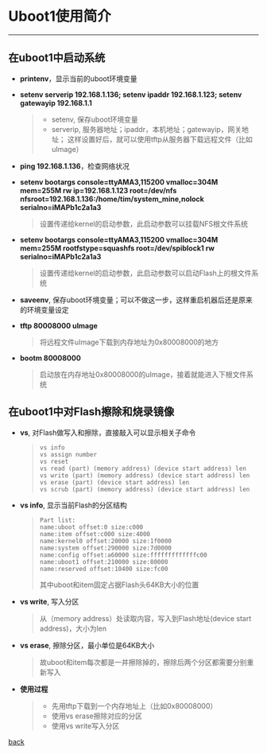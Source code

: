 # Uboot1使用简介

---

## 在uboot1中启动系统

- **printenv**，显示当前的uboot环境变量

- **setenv serverip 192.168.1.136; setenv ipaddr 192.168.1.123; setenv gatewayip 192.168.1.1**

  > - setenv, 保存uboot环境变量
  > - serverip, 服务器地址；ipaddr，本机地址；gatewayip，网关地址；
      这样设置好后，就可以使用tftp从服务器下载远程文件（比如uImage）

- **ping 192.168.1.136**，检查网络状况

- **setenv bootargs console=ttyAMA3,115200 vmalloc=304M mem=255M rw ip=192.168.1.123 root=/dev/nfs nfsroot=192.168.1.136:/home/tim/system_mine,nolock serialno=iMAPb1c2a1a3**

  > 设置传递给kernel的启动参数，此启动参数可以挂载NFS根文件系统

- **setenv bootargs console=ttyAMA3,115200 vmalloc=304M mem=255M rootfstype=squashfs root=/dev/spiblock1 rw serialno=iMAPb1c2a1a3**

  > 设置传递给kernel的启动参数，此启动参数可以启动Flash上的根文件系统

- **saveenv**, 保存uboot环境变量；可以不做这一步，这样重启机器后还是原来的环境变量设定

- **tftp 80008000 uImage**

  > 将远程文件uImage下载到内存地址为0x80008000的地方

- **bootm 80008000**

  > 启动放在内存地址0x80008000的uImage，接着就能进入下根文件系统

## 在uboot1中对Flash擦除和烧录镜像

- **vs**, 对Flash做写入和擦除，直接敲入可以显示相关子命令

  > ```
  > vs info 
  > vs assign number 
  > vs reset 
  > vs read (part) (memory address) (device start address) len 
  > vs write (part) (memory address) (device start address) len 
  > vs erase (part) (device start address) len 
  > vs scrub (part) (memory address) (device start address) len 
  > ```

- **vs info**, 显示当前Flash的分区结构

  > ```
  > Part list: 
  > name:uboot offset:0 size:c000 
  > name:item offset:c000 size:4000 
  > name:kernel0 offset:20000 size:1f0000 
  > name:system offset:290000 size:7d0000 
  > name:config offset:a60000 size:fffffffffffffc00 
  > name:uboot1 offset:210000 size:80000 
  > name:reserved offset:10400 size:fc00 
  > ```
  > 
  > 其中uboot和item固定占据Flash头64KB大小的位置 

- **vs write**, 写入分区

  > 从（memory address）处读取内容，写入到Flash地址(device start address)，大小为len 

- **vs erase**, 擦除分区，最小单位是64KB大小

  > 故uboot和item每次都是一并擦除掉的，擦除后两个分区都需要分别重新写入 

- **使用过程**

  > - 先用tftp下载到一个内存地址上（比如0x80008000）
  > - 使用vs erase擦除对应的分区
  > - 使用vs write写入分区
  
[back](./)
